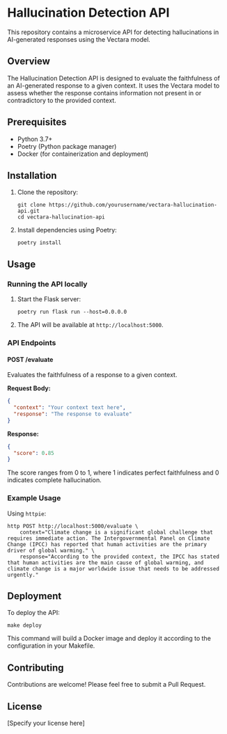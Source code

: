 # Hallucination Detection API

This repository contains a microservice API for detecting hallucinations in AI-generated responses using the Vectara model.

## Overview

The Hallucination Detection API is designed to evaluate the faithfulness of an AI-generated response to a given context. It uses the Vectara model to assess whether the response contains information not present in or contradictory to the provided context.

## Prerequisites

- Python 3.7+
- Poetry (Python package manager)
- Docker (for containerization and deployment)

## Installation

1. Clone the repository:
   ```
   git clone https://github.com/yourusername/vectara-hallucination-api.git
   cd vectara-hallucination-api
   ```

2. Install dependencies using Poetry:
   ```
   poetry install
   ```

## Usage

### Running the API locally

1. Start the Flask server:
   ```
   poetry run flask run --host=0.0.0.0
   ```

2. The API will be available at `http://localhost:5000`.

### API Endpoints

#### POST /evaluate

Evaluates the faithfulness of a response to a given context.

**Request Body:**
```json
{
  "context": "Your context text here",
  "response": "The response to evaluate"
}
```

**Response:**
```json
{
  "score": 0.85
}
```

The score ranges from 0 to 1, where 1 indicates perfect faithfulness and 0 indicates complete hallucination.

### Example Usage

Using `httpie`:

```
http POST http://localhost:5000/evaluate \
    context="Climate change is a significant global challenge that requires immediate action. The Intergovernmental Panel on Climate Change (IPCC) has reported that human activities are the primary driver of global warming." \
    response="According to the provided context, the IPCC has stated that human activities are the main cause of global warming, and climate change is a major worldwide issue that needs to be addressed urgently."
```

## Deployment

To deploy the API:

```
make deploy
```

This command will build a Docker image and deploy it according to the configuration in your Makefile.

## Contributing

Contributions are welcome! Please feel free to submit a Pull Request.

## License

[Specify your license here]

